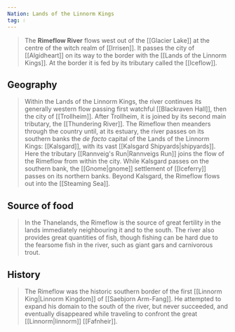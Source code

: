 ```yaml
---
Nation: Lands of the Linnorm Kings
tag: 💧
---
```


> The **Rimeflow River** flows west out of the [[Glacier Lake]] at the centre of the witch realm of [[Irrisen]]. It passes the city of [[Algidheart]] on its way to the border with the [[Lands of the Linnorm Kings]]. At the border it is fed by its tributary called the [[Iceflow]].



## Geography

> Within the Lands of the Linnorm Kings, the river continues its generally western flow passing first watchful [[Blackraven Hall]], then the city of [[Trollheim]]. After Trollheim, it is joined by its second main tributary, the [[Thundering River]]. The Rimeflow then meanders through the country until, at its estuary, the river passes on its southern banks the *de facto* capital of the Lands of the Linnorm Kings: [[Kalsgard]], with its vast [[Kalsgard Shipyards|shipyards]]. Here the tributary [[Rannveig's Run|Rannveigs Run]] joins the flow of the Rimeflow from within the city. While Kalsgard passes on the southern bank, the [[Gnome|gnome]] settlement of [[Iceferry]] passes on its northern banks. Beyond Kalsgard, the Rimeflow flows out into the [[Steaming Sea]].


## Source of food

> In the Thanelands, the Rimeflow is the source of great fertility in the lands immediately neighbouring it and to the south. The river also provides great quantities of fish, though fishing can be hard due to the fearsome fish in the river, such as giant gars and carnivorous trout.


## History

> The Rimeflow was the historic southern border of the first [[Linnorm King|Linnorm Kingdom]] of [[Saebjorn Arm-Fang]]. He attempted to expand his domain to the south of the river, but never succeeded, and eventually disappeared while traveling to confront the great [[Linnorm|linnorm]] [[Fafnheir]].










